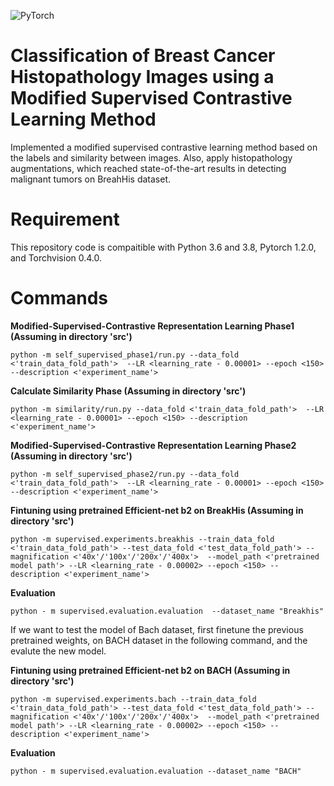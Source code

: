 ![PyTorch](https://img.shields.io/badge/PyTorch-%23EE4C2C.svg?style=for-the-badge&logo=PyTorch&logoColor=white) 
# Classification of Breast Cancer Histopathology Images using a Modified Supervised Contrastive Learning Method

Implemented a modified supervised contrastive learning method
based on the labels and similarity between images. Also, apply histopathology augmentations, which
reached state-of-the-art results in detecting malignant tumors on BreahHis dataset.
# Requirement
This repository code is compaitible with Python 3.6 and 3.8, Pytorch 1.2.0, and Torchvision 0.4.0.

# Commands

**Modified-Supervised-Contrastive Representation Learning Phase1 (Assuming in directory 'src')** 

```python -m self_supervised_phase1/run.py --data_fold <'train_data_fold_path'>  --LR <learning_rate - 0.00001> --epoch <150> --description <'experiment_name'>```

**Calculate Similarity Phase (Assuming in directory 'src')** 

```python -m similarity/run.py --data_fold <'train_data_fold_path'>  --LR <learning_rate - 0.00001> --epoch <150> --description <'experiment_name'>```

**Modified-Supervised-Contrastive Representation Learning Phase2 (Assuming in directory 'src')** 

```python -m self_supervised_phase2/run.py --data_fold <'train_data_fold_path'>  --LR <learning_rate - 0.00001> --epoch <150> --description <'experiment_name'>```

**Fintuning using pretrained Efficient-net b2 on BreakHis (Assuming in directory 'src')**

```python -m supervised.experiments.breakhis --train_data_fold <'train_data_fold_path'> --test_data_fold <'test_data_fold_path'> --magnification <'40x'/'100x'/'200x'/'400x'>  --model_path <'pretrained model path'> --LR <learning_rate - 0.00002> --epoch <150> --description <'experiment_name'>```

**Evaluation**

```python - m supervised.evaluation.evaluation  --dataset_name "Breakhis" ```

If we want to test the model of Bach dataset, first finetune the previous pretrained weights, on BACH dataset in the following command, and the evalute the new model.

**Fintuning using pretrained Efficient-net b2 on BACH (Assuming in directory 'src')**

```python -m supervised.experiments.bach --train_data_fold <'train_data_fold_path'> --test_data_fold <'test_data_fold_path'> --magnification <'40x'/'100x'/'200x'/'400x'>  --model_path <'pretrained model path'> --LR <learning_rate - 0.00002> --epoch <150> --description <'experiment_name'>```

**Evaluation**

```python - m supervised.evaluation.evaluation --dataset_name "BACH" ```

